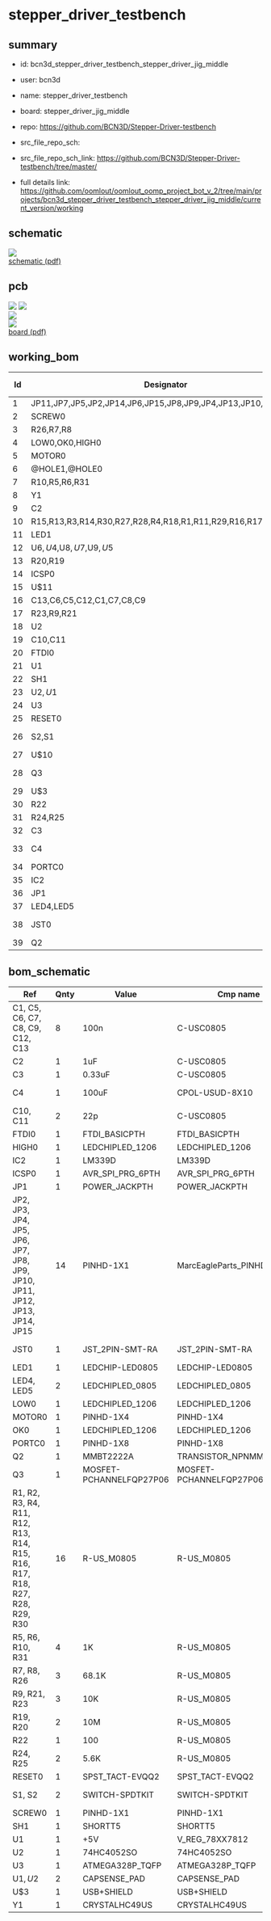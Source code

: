 # stepper_driver_testbench
 
## summary 
* id: bcn3d_stepper_driver_testbench_stepper_driver_jig_middle
* user: bcn3d
* name: stepper_driver_testbench
* board: stepper_driver_jig_middle
* repo: https://github.com/BCN3D/Stepper-Driver-testbench



* src_file_repo_sch: 
* src_file_repo_sch_link: https://github.com/BCN3D/Stepper-Driver-testbench/tree/master/
* full details link: https://github.com/oomlout/oomlout_oomp_project_bot_v_2/tree/main/projects/bcn3d_stepper_driver_testbench_stepper_driver_jig_middle/current_version/working  

## schematic  
![](working_schematic_600.png)  
[schematic (pdf)](working_schematic.pdf) 






















## pcb  
![](working_3d_600.png) 
![](working_3d_front_600.png)  
![](working_3d_back_600.png)  
![](working_600.png)  
[board (pdf)](working.pdf)  

## working_bom
| Id | Designator | Footprint | Quantity | Designation | Supplier and ref |  | None | 
| --- | --- | --- | --- | --- | --- | --- | --- | 
| 1 | JP11,JP7,JP5,JP2,JP14,JP6,JP15,JP8,JP9,JP4,JP13,JP10,JP12,JP3 | POGOPIN | 14 |  |  |  | [''] | 
| 2 | SCREW0 | 1X01 | 1 |  |  |  | [''] | 
| 3 | R26,R7,R8 | M0805 | 3 | 68.1K |  |  | [''] | 
| 4 | LOW0,OK0,HIGH0 | CHIPLED_1206 | 3 |  |  |  | [''] | 
| 5 | MOTOR0 | 1X04 | 1 |  |  |  | [''] | 
| 6 | @HOLE1,@HOLE0 |  | 2 |  |  |  | [''] | 
| 7 | R10,R5,R6,R31 | M0805 | 4 | 1K |  |  | [''] | 
| 8 | Y1 | HC49US | 1 |  |  |  | [''] | 
| 9 | C2 | C0805 | 1 | 1uF |  |  | [''] | 
| 10 | R15,R13,R3,R14,R30,R27,R28,R4,R18,R1,R11,R29,R16,R17,R2,R12 | M0805 | 16 |  |  |  | [''] | 
| 11 | LED1 | CHIP-LED0805 | 1 |  |  |  | [''] | 
| 12 | U$6,U$4,U$8,U$7,U$9,U$5 | STAND-OFF | 6 |  |  |  | [''] | 
| 13 | R20,R19 | M0805 | 2 | 10M |  |  | [''] | 
| 14 | ICSP0 | 2X3 | 1 | AVR_SPI_PRG_6PTH |  |  | [''] | 
| 15 | U$11 | BCN3D_LOGO | 1 |  |  |  | [''] | 
| 16 | C13,C6,C5,C12,C1,C7,C8,C9 | C0805 | 8 | 100n |  |  | [''] | 
| 17 | R23,R9,R21 | M0805 | 3 | 10K |  |  | [''] | 
| 18 | U2 | SO16 | 1 | 74HC4052 |  |  | [''] | 
| 19 | C10,C11 | C0805 | 2 | 22p |  |  | [''] | 
| 20 | FTDI0 | FTDI_BASIC | 1 | FTDI_BASICPTH |  |  | [''] | 
| 21 | U1 | TO-252 | 1 | +5V |  |  | [''] | 
| 22 | SH1 | SHORT_TOP-50 | 1 | SHORTT5 |  |  | [''] | 
| 23 | U$2,U$1 | CAPSENSE_PAD | 2 | CAPSENSE_PAD |  |  | [''] | 
| 24 | U3 | TQFP32-08 | 1 | ATMEGA328P |  |  | [''] | 
| 25 | RESET0 | EVQ-Q2 | 1 | SPST_TACT-EVQQ2 |  |  | [''] | 
| 26 | S2,S1 | SWITCH-SPDT_KIT | 2 |  |  |  | [''] | 
| 27 | U$10 | FCIM_LOGO | 1 |  |  |  | [''] | 
| 28 | Q3 | TO220V | 1 | MOSFET-PCHANNELFQP27P06 |  |  | [''] | 
| 29 | U$3 | USB-B-PTH | 1 | USB+SHIELD |  |  | [''] | 
| 30 | R22 | M0805 | 1 | 100 |  |  | [''] | 
| 31 | R24,R25 | M0805 | 2 | 5.6K |  |  | [''] | 
| 32 | C3 | C0805 | 1 | 0.33uF |  |  | [''] | 
| 33 | C4 | UD-8X10_NICHICON | 1 | 100uF |  |  | [''] | 
| 34 | PORTC0 | 1X08 | 1 |  |  |  | [''] | 
| 35 | IC2 | SO14 | 1 | LM339D |  |  | [''] | 
| 36 | JP1 | POWER_JACK_PTH | 1 | POWER_JACKPTH |  |  | [''] | 
| 37 | LED4,LED5 | CHIPLED_0805 | 2 |  |  |  | [''] | 
| 38 | JST0 | JST-PH-2-SMT-RA | 1 |  |  |  | [''] | 
| 39 | Q2 | SOT23-3 | 1 | MMBT2222A |  |  | [''] | 


## bom_schematic
| Ref | Qnty | Value | Cmp name | Footprint | Description | Vendor | DNP | 
| --- | --- | --- | --- | --- | --- | --- | --- | 
| C1, C5, C6, C7, C8, C9, C12, C13 | 8 | 100n | C-USC0805 | working:C0805 |  |  |  | 
| C2 | 1 | 1uF | C-USC0805 | working:C0805 |  |  |  | 
| C3 | 1 | 0.33uF | C-USC0805 | working:C0805 |  |  |  | 
| C4 | 1 | 100uF | CPOL-USUD-8X10 | working:UD-8X10_NICHICON |  |  |  | 
| C10, C11 | 2 | 22p | C-USC0805 | working:C0805 |  |  |  | 
| FTDI0 | 1 | FTDI_BASICPTH | FTDI_BASICPTH | working:FTDI_BASIC |  |  |  | 
| HIGH0 | 1 | LEDCHIPLED_1206 | LEDCHIPLED_1206 | working:CHIPLED_1206 |  |  |  | 
| IC2 | 1 | LM339D | LM339D | working:SO14 |  |  |  | 
| ICSP0 | 1 | AVR_SPI_PRG_6PTH | AVR_SPI_PRG_6PTH | working:2X3 |  |  |  | 
| JP1 | 1 | POWER_JACKPTH | POWER_JACKPTH | working:POWER_JACK_PTH |  |  |  | 
| JP2, JP3, JP4, JP5, JP6, JP7, JP8, JP9, JP10, JP11, JP12, JP13, JP14, JP15 | 14 | PINHD-1X1 | MarcEagleParts_PINHD-1X1 | working:POGOPIN |  |  |  | 
| JST0 | 1 | JST_2PIN-SMT-RA | JST_2PIN-SMT-RA | working:JST-PH-2-SMT-RA |  |  |  | 
| LED1 | 1 | LEDCHIP-LED0805 | LEDCHIP-LED0805 | working:CHIP-LED0805 |  |  |  | 
| LED4, LED5 | 2 | LEDCHIPLED_0805 | LEDCHIPLED_0805 | working:CHIPLED_0805 |  |  |  | 
| LOW0 | 1 | LEDCHIPLED_1206 | LEDCHIPLED_1206 | working:CHIPLED_1206 |  |  |  | 
| MOTOR0 | 1 | PINHD-1X4 | PINHD-1X4 | working:1X04 |  |  |  | 
| OK0 | 1 | LEDCHIPLED_1206 | LEDCHIPLED_1206 | working:CHIPLED_1206 |  |  |  | 
| PORTC0 | 1 | PINHD-1X8 | PINHD-1X8 | working:1X08 |  |  |  | 
| Q2 | 1 | MMBT2222A | TRANSISTOR_NPNMMBT2222A | working:SOT23-3 |  |  |  | 
| Q3 | 1 | MOSFET-PCHANNELFQP27P06 | MOSFET-PCHANNELFQP27P06 | working:TO220V |  |  |  | 
| R1, R2, R3, R4, R11, R12, R13, R14, R15, R16, R17, R18, R27, R28, R29, R30 | 16 | R-US_M0805 | R-US_M0805 | working:M0805 |  |  |  | 
| R5, R6, R10, R31 | 4 | 1K | R-US_M0805 | working:M0805 |  |  |  | 
| R7, R8, R26 | 3 | 68.1K | R-US_M0805 | working:M0805 |  |  |  | 
| R9, R21, R23 | 3 | 10K | R-US_M0805 | working:M0805 |  |  |  | 
| R19, R20 | 2 | 10M | R-US_M0805 | working:M0805 |  |  |  | 
| R22 | 1 | 100 | R-US_M0805 | working:M0805 |  |  |  | 
| R24, R25 | 2 | 5.6K | R-US_M0805 | working:M0805 |  |  |  | 
| RESET0 | 1 | SPST_TACT-EVQQ2 | SPST_TACT-EVQQ2 | working:EVQ-Q2 |  |  |  | 
| S1, S2 | 2 | SWITCH-SPDTKIT | SWITCH-SPDTKIT | working:SWITCH-SPDT_KIT |  |  |  | 
| SCREW0 | 1 | PINHD-1X1 | PINHD-1X1 | working:1X01 |  |  |  | 
| SH1 | 1 | SHORTT5 | SHORTT5 | working:SHORT_TOP-50 |  |  |  | 
| U1 | 1 | +5V | V_REG_78XX7812 | working:TO-252 |  |  |  | 
| U2 | 1 | 74HC4052SO | 74HC4052SO | working:SO16 |  |  |  | 
| U3 | 1 | ATMEGA328P_TQFP | ATMEGA328P_TQFP | working:TQFP32-08 |  |  |  | 
| U$1, U$2 | 2 | CAPSENSE_PAD | CAPSENSE_PAD | working:CAPSENSE_PAD |  |  |  | 
| U$3 | 1 | USB+SHIELD | USB+SHIELD | working:USB-B-PTH |  |  |  | 
| Y1 | 1 | CRYSTALHC49US | CRYSTALHC49US | working:HC49US |  |  |  | 



